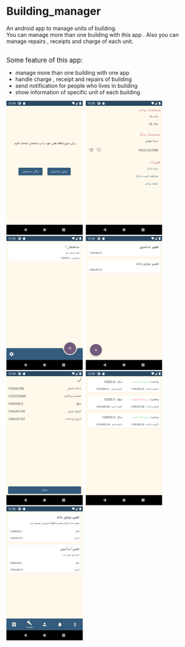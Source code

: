 # Building_manager

<div>
  
  <p>
    An android app to manage units of building.<br/>
    You can manage more than one building with this app . Also you can manage repairs , receipts and charge of each unit.<br/>
    <br/>
  </p>
  
  <big>Some feature of this app:</big><br/>
  <ul>
    <li>manage more than one building with one app</li>
    <li>handle charge , receipt and repairs of building</li>
    <li>send notification for people who lives in building</li>
    <li>show information of specific unit of each building</li>
  </ul>
  
  <img  src="images/1.png" width="200px" height="350px"/>&nbsp;
  <img  src="images/2.png" width="200px" height="350px"/>
  <br/>
  <img  src="images/3.png" width="200px" height="350px"/>&nbsp;
  <img  src="images/4.png" width="200px" height="350px"/>
  <br/>
  <img  src="images/5.png" width="200px" height="350px"/>&nbsp;
  <img  src="images/6.png" width="200px" height="350px"/>
  <br/>
  <img  src="images/7.png" width="200px" height="350px"/>
  
</div>
